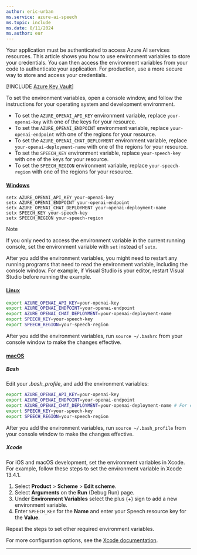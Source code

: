 ```yaml
---
author: eric-urban
ms.service: azure-ai-speech
ms.topic: include
ms.date: 8/11/2024
ms.author: eur
---
```


Your application must be authenticated to access Azure AI services resources. This article shows you how to use environment variables to store your credentials. You can then access the environment variables from your code to authenticate your application. For production, use a more secure way to store and access your credentials. 

[!INCLUDE [Azure Key Vault](~/reusable-content/ce-skilling/azure/includes/ai-services/security/microsoft-entra-id-akv-expanded.md)]

To set the environment variables, open a console window, and follow the instructions for your operating system and development environment.

- To set the `AZURE_OPENAI_API_KEY` environment variable, replace `your-openai-key` with one of the keys for your resource.
- To set the `AZURE_OPENAI_ENDPOINT` environment variable, replace `your-openai-endpoint` with one of the regions for your resource.
- To set the `AZURE_OPENAI_CHAT_DEPLOYMENT` environment variable, replace `your-openai-deployment-name` with one of the regions for your resource.
- To set the `SPEECH_KEY` environment variable, replace `your-speech-key` with one of the keys for your resource.
- To set the `SPEECH_REGION` environment variable, replace `your-speech-region` with one of the regions for your resource.

#### [Windows](#tab/windows)

```console
setx AZURE_OPENAI_API_KEY your-openai-key
setx AZURE_OPENAI_ENDPOINT your-openai-endpoint
setx AZURE_OPENAI_CHAT_DEPLOYMENT your-openai-deployment-name
setx SPEECH_KEY your-speech-key
setx SPEECH_REGION your-speech-region
```

> [!NOTE]
> If you only need to access the environment variable in the current running console, set the environment variable with `set` instead of `setx`.

After you add the environment variables, you might need to restart any running programs that need to read the environment variable, including the console window. For example, if Visual Studio is your editor, restart Visual Studio before running the example.

#### [Linux](#tab/linux)

```bash
export AZURE_OPENAI_API_KEY=your-openai-key
export AZURE_OPENAI_ENDPOINT=your-openai-endpoint
export AZURE_OPENAI_CHAT_DEPLOYMENT=your-openai-deployment-name
export SPEECH_KEY=your-speech-key
export SPEECH_REGION=your-speech-region
```

After you add the environment variables, run `source ~/.bashrc` from your console window to make the changes effective.

#### [macOS](#tab/macos)
##### Bash

Edit your *.bash_profile*, and add the environment variables:

```bash
export AZURE_OPENAI_API_KEY=your-openai-key
export AZURE_OPENAI_ENDPOINT=your-openai-endpoint
export AZURE_OPENAI_CHAT_DEPLOYMENT=your-openai-deployment-name # For example, "gpt-4o-mini"
export SPEECH_KEY=your-speech-key
export SPEECH_REGION=your-speech-region
```

After you add the environment variables, run `source ~/.bash_profile` from your console window to make the changes effective.

##### Xcode

For iOS and macOS development, set the environment variables in Xcode. For example, follow these steps to set the environment variable in Xcode 13.4.1.

1. Select **Product** > **Scheme** > **Edit scheme**.
1. Select **Arguments** on the **Run** (Debug Run) page.
1. Under **Environment Variables** select the plus (+) sign to add a new environment variable.
1. Enter `SPEECH_KEY` for the **Name** and enter your Speech resource key for the **Value**.

Repeat the steps to set other required environment variables.

For more configuration options, see the [Xcode documentation](https://help.apple.com/xcode/#/dev745c5c974).
***
